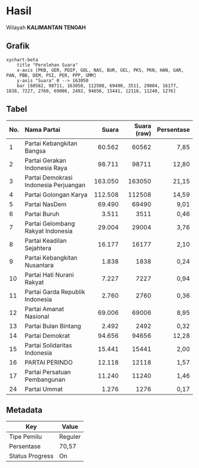 # Hasil

Wilayah **KALIMANTAN TENGAH**

## Grafik

```mermaid
xychart-beta
    title "Perolehan Suara"
    x-axis [PKB, GER, PDIP, GOL, NAS, BUR, GEL, PKS, PKN, HAN, GAR, PAN, PBB, DEM, PSI, PER, PPP, UMM]
    y-axis "Suara" 0 --> 163050
    bar [60562, 98711, 163050, 112508, 69490, 3511, 29004, 16177, 1838, 7227, 2760, 69006, 2492, 94656, 15441, 12118, 11240, 1276]
```

## Tabel

| No. | Nama Partai                           | Suara   | Suara (raw) | Persentase |
|:--- |:------------------------------------- | -------:| -----------:| ----------:|
| 1   | Partai Kebangkitan Bangsa             | 60.562  | 60562       | 7,85       |
| 2   | Partai Gerakan Indonesia Raya         | 98.711  | 98711       | 12,80      |
| 3   | Partai Demokrasi Indonesia Perjuangan | 163.050 | 163050      | 21,15      |
| 4   | Partai Golongan Karya                 | 112.508 | 112508      | 14,59      |
| 5   | Partai NasDem                         | 69.490  | 69490       | 9,01       |
| 6   | Partai Buruh                          | 3.511   | 3511        | 0,46       |
| 7   | Partai Gelombang Rakyat Indonesia     | 29.004  | 29004       | 3,76       |
| 8   | Partai Keadilan Sejahtera             | 16.177  | 16177       | 2,10       |
| 9   | Partai Kebangkitan Nusantara          | 1.838   | 1838        | 0,24       |
| 10  | Partai Hati Nurani Rakyat             | 7.227   | 7227        | 0,94       |
| 11  | Partai Garda Republik Indonesia       | 2.760   | 2760        | 0,36       |
| 12  | Partai Amanat Nasional                | 69.006  | 69006       | 8,95       |
| 13  | Partai Bulan Bintang                  | 2.492   | 2492        | 0,32       |
| 14  | Partai Demokrat                       | 94.656  | 94656       | 12,28      |
| 15  | Partai Solidaritas Indonesia          | 15.441  | 15441       | 2,00       |
| 16  | PARTAI PERINDO                        | 12.118  | 12118       | 1,57       |
| 17  | Partai Persatuan Pembangunan          | 11.240  | 11240       | 1,46       |
| 24  | Partai Ummat                          | 1.276   | 1276        | 0,17       |


## Metadata

| Key             | Value   |
| --------------- | ------- |
| Tipe Pemilu     | Reguler |
| Persentase      | 70,57   |
| Status Progress | On      |



